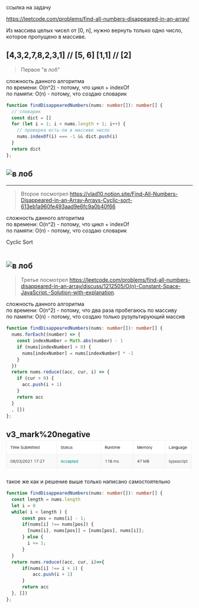 ссылка на задачу 

https://leetcode.com/problems/find-all-numbers-disappeared-in-an-array/

Из массива целых чисел от [0, n], нужно вернуть только одно число, которое пропущено в массиве.

[4,3,2,7,8,2,3,1] // [5, 6]
[1,1] // [2]
---

> Первое "в лоб"

сложность данного алгоритма
<br/>
по времени: O(n^2) - потому, что цикл + indexOf
<br/>
по памяти: O(n) - потому, что создаю словарик

```ts
function findDisappearedNumbers(nums: number[]): number[] {
  // словарик
  const dict = []
  for (let i = 1; i < nums.length + 1; i++) {
    // проверка есть-ли в массиве число
    nums.indexOf(i) === -1 && dict.push(i)
  }
  return dict
};
```

![в лоб](../../screenshots/3.%20Find%20All%20Numbers%20Disappeared%20in%20an%20Array/v1_forhead.png "в лоб")
---


---

> Второе посмотрел
> https://vlad10.notion.site/Find-All-Numbers-Disappeared-in-an-Array-Arrays-Cyclic-sort-613eb1a960fe493aad9e6fc9a0b40f66

сложность данного алгоритма
<br/>
по времени: O(n^2) - потому, что цикл + indexOf
<br/>
по памяти: O(n) - потому, что создаю словарик

Cyclic Sort

```ts

```
![в лоб](../../screenshots/3.%20Find%20All%20Numbers%20Disappeared%20in%20an%20Array/v1_forhead.png "в лоб")
---

> Третье посмотрел
> https://leetcode.com/problems/find-all-numbers-disappeared-in-an-array/discuss/1212505/O(n)-Constant-Space-JavaScript.-Solution-with-explanation.

сложность данного алгоритма
<br/>
по времени: O(n^2) - потому, что два раза пробегаюсь по массиву
<br/>
по памяти: O(n) - потому, что создаю только рузультирующий массив

```ts
function findDisappearedNumbers(nums: number[]): number[] {
  nums.forEach((number) => {
    const indexNumber = Math.abs(number) - 1
    if (nums[indexNumber] > 0) {
      nums[indexNumber] = nums[indexNumber] * -1
    }
  })
  return nums.reduce((acc, cur, i) => {
    if (cur > 0) {
      acc.push(i + 1)
    }
    return acc
  }
  , [])
};
```
v3_mark%20negative
![в лоб](../../screenshots/3.%20Find%20All%20Numbers%20Disappeared%20in%20an%20Array/v3_mark%20negative.png "в лоб")
---

такое же как и решение выше только написано самостоятельно
```ts
function findDisappearedNumbers(nums: number[]): number[] {
  const length = nums.length
  let i = 0
  while( i < length ) {
      const pos = nums[i] - 1;
      if(nums[i] !== nums[pos]) {
        [nums[i], nums[pos]] = [nums[pos], nums[i]];
      } else {
        i += 1;
      }
  }
  return nums.reduce((acc, cur, i)=>{ 
      if(nums[i] !== i + 1) {
          acc.push(i + 1)
      }
      return acc
  }, [])
};
```
